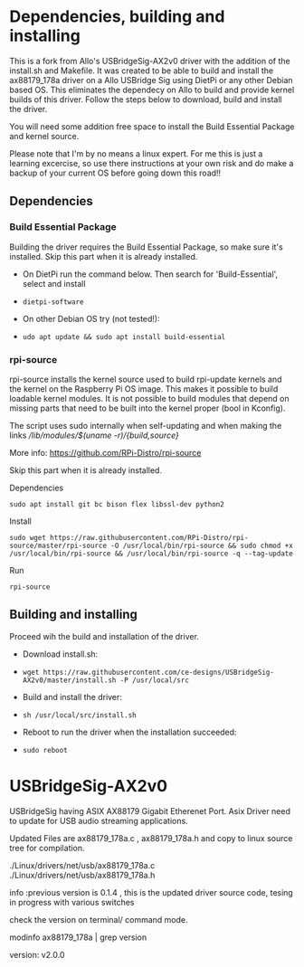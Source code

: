 # Dependencies, building and installing

This is a fork from Allo's USBridgeSig-AX2v0 driver with the addition of the install.sh and Makefile. It was created to be able to build and install the ax88179_178a driver on a Allo USBridge Sig using DietPi or any other Debian based OS. This eliminates the dependecy on Allo to build and provide kernel builds of this driver. Follow the steps below to download, build and install the driver.

You will need some addition free space to install the Build Essential Package and kernel source. 

Please note that I'm by no means a linux expert. For me this is just a learning excercise, so use there instructions at your own risk and do make a backup of your current OS before going down this road!!

## Dependencies

### Build Essential Package
Building the driver requires the Build Essential Package, so make sure it's installed. 
Skip this part when it is already installed.

 * On DietPi run the command below. Then search for 'Build-Essential', select and install
 * ```
   dietpi-software
   ```  
 * On other Debian OS try (not tested!):
 * ```
   udo apt update && sudo apt install build-essential
   ```
### rpi-source
rpi-source installs the kernel source used to build rpi-update kernels and the kernel on the Raspberry Pi OS image.
This makes it possible to build loadable kernel modules.
It is not possible to build modules that depend on missing parts that need to be built into the kernel proper (bool in Kconfig).

The script uses sudo internally when self-updating and when making the links */lib/modules/$(uname -r)/{build,source}*

More info: 
https://github.com/RPi-Distro/rpi-source

Skip this part when it is already installed.

Dependencies
```text
sudo apt install git bc bison flex libssl-dev python2
```

Install
```text
sudo wget https://raw.githubusercontent.com/RPi-Distro/rpi-source/master/rpi-source -O /usr/local/bin/rpi-source && sudo chmod +x /usr/local/bin/rpi-source && /usr/local/bin/rpi-source -q --tag-update

```
Run
```text
rpi-source
```

## Building and installing
Proceed wih the build and installation of the driver.

 * Download install.sh:
 * ```
   wget https://raw.githubusercontent.com/ce-designs/USBridgeSig-AX2v0/master/install.sh -P /usr/local/src
   ```
 * Build and install the driver:
 * ```
   sh /usr/local/src/install.sh
   ```
 * Reboot to run the driver when the installation succeeded:
 * ```
   sudo reboot
   ```

# USBridgeSig-AX2v0

USBridgeSig having ASIX AX88179 Gigabit Etherenet Port. Asix Driver need to update  for USB audio streaming applications.

Updated Files are ax88179_178a.c , ax88179_178a.h and copy to linux source tree for compilation.

./Linux/drivers/net/usb/ax88179_178a.c
./Linux/drivers/net/usb/ax88179_178a.h


info :previous version is 0.1.4 ,  this is the updated driver source code, tesing in progress with various switches


check the version on terminal/ command mode.

modinfo ax88179_178a | grep version

version:        v2.0.0
